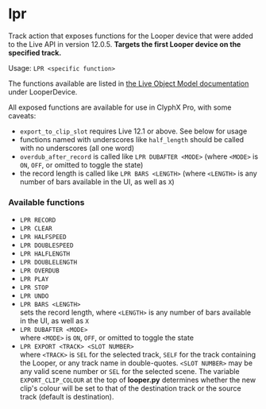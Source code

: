 # lpr

Track action that exposes functions for the Looper device that were added to the Live API in version 12.0.5. __Targets the first Looper device on the specified track.__

Usage: `LPR <specific function>`

The functions available are listed in [the Live Object Model documentation](https://docs.cycling74.com/max8/vignettes/live_object_model#live_obj_anchor_LooperDevice) under LooperDevice.

All exposed functions are available for use in ClyphX Pro, with some caveats:

* `export_to_clip_slot` requires Live 12.1 or above. See below for usage
* functions named with underscores like `half_length` should be called with no underscores (all one word)
* `overdub_after_record` is called like `LPR DUBAFTER <MODE>` (where `<MODE>` is `ON`, `OFF`, or omitted to toggle the state)
* the record length is called like `LPR BARS <LENGTH>` (where `<LENGTH>` is any number of bars available in the UI, as well as `X`)

### Available functions

* `LPR RECORD`
* `LPR CLEAR`
* `LPR HALFSPEED`
* `LPR DOUBLESPEED`
* `LPR HALFLENGTH`
* `LPR DOUBLELENGTH`
* `LPR OVERDUB`
* `LPR PLAY`
* `LPR STOP`
* `LPR UNDO`
* `LPR BARS <LENGTH>`\
sets the record length, where `<LENGTH>` is any number of bars available in the UI, as well as `X`
* `LPR DUBAFTER <MODE>`\
where `<MODE>` is `ON`, `OFF`, or omitted to toggle the state
* `LPR EXPORT <TRACK> <SLOT NUMBER>`\
where `<TRACK>` is `SEL` for the selected track, `SELF` for the track containing the Looper, or any track name in double-quotes. `<SLOT NUMBER>` may be any valid scene number or `SEL` for the selected scene. The variable `EXPORT_CLIP_COLOUR` at the top of __looper.py__ determines whether the new clip's colour will be set to that of the destination track or the source track (default is destination).
